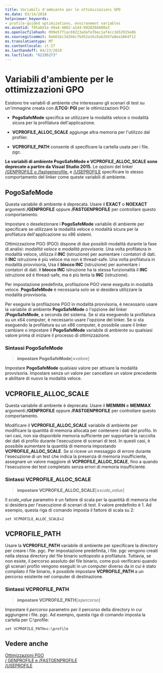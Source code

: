 ```yaml
---
title: Variabili d'ambiente per le ottimizzazioni GPO
ms.date: 03/14/2018
helpviewer_keywords:
- profile-guided optimizations, environment variables
ms.assetid: f95a6d1e-49a4-4802-a144-092026b600a3
ms.openlocfilehash: 099e57f1ac69223adafe7bec1af4cc3452915e86
ms.sourcegitcommit: 0ab61bc3d2b6cfbd52a16c6ab2b97a8ea1864f12
ms.translationtype: MT
ms.contentlocale: it-IT
ms.lasthandoff: 04/23/2019
ms.locfileid: "62195273"
---
```

# <a name="environment-variables-for-profile-guided-optimizations"></a>Variabili d'ambiente per le ottimizzazioni GPO

Esistono tre variabili di ambiente che interessano gli scenari di test su un'immagine creata con **/LTCG: PGI** per le ottimizzazioni PGO:

- **PogoSafeMode** specifica se utilizzare la modalità veloce o modalità sicura per la profilatura dell'applicazione.

- **VCPROFILE_ALLOC_SCALE** aggiunge altra memoria per l'utilizzo dal profiler.

- **VCPROFILE_PATH** consente di specificare la cartella usata per i file. pgc.

**Le variabili di ambiente PogoSafeMode e VCPROFILE_ALLOC_SCALE sono deprecate a partire da Visual Studio 2015.** Le opzioni del linker [/GENPROFILE o /fastgenprofile.](reference/genprofile-fastgenprofile-generate-profiling-instrumented-build.md) e [/USEPROFILE](reference/useprofile.md) specificare lo stesso comportamento del linker come queste variabili di ambiente.

## <a name="pogosafemode"></a>PogoSafeMode

Questa variabile di ambiente è deprecata. Usare il **EXACT** o **NOEXACT** argomenti **/GENPROFILE** oppure **/FASTGENPROFILE** per controllare questo comportamento.

Impostare o deselezionare i **PogoSafeMode** variabile di ambiente per specificare se utilizzare la modalità veloce o modalità sicura per la profilatura dell'applicazione su x86 sistemi.

Ottimizzazione PGO (PGO) dispone di due possibili modalità durante la fase di analisi: *modalità veloce* e *modalità provvisoria*. Una volta profilatura in modalità veloce, utilizza il **INC** (istruzione) per aumentare i contatori di dati. Il **INC** istruzione è più veloce ma non è thread-safe. Una volta profilatura in modalità provvisoria, Usa il **blocco INC** (istruzione) per aumentare i contatori di dati. Il **blocco INC** istruzione ha la stessa funzionalità il **INC** istruzione ed è thread-safe, ma è più lenta la **INC** (istruzione).

Per impostazione predefinita, profilazione PGO viene eseguita in modalità veloce. **PogoSafeMode** è necessaria solo se si desidera utilizzare la modalità provvisoria.

Per eseguire la profilazione PGO in modalità provvisoria, è necessario usare la variabile di ambiente **PogoSafeMode** o l'opzione del linker **/PogoSafeMode**, a seconda del sistema. Se si sta eseguendo la profilatura su un x64 computer, è necessario usare l'opzione del linker. Se si sta eseguendo la profilatura su un x86 computer, è possibile usare il linker cambiare o impostare il **PogoSafeMode** variabile di ambiente su qualsiasi valore prima di iniziare il processo di ottimizzazione.

### <a name="pogosafemode-syntax"></a>Sintassi PogoSafeMode

> **impostare PogoSafeMode**[**=**_valore_]

Impostare **PogoSafeMode** qualsiasi valore per attivare la modalità provvisoria. Impostare senza un valore per cancellare un valore precedente e abilitare di nuovo la modalità veloce.

## <a name="vcprofileallocscale"></a>VCPROFILE_ALLOC_SCALE

Questa variabile di ambiente è deprecata. Usare il **MEMMIN** e **MEMMAX** argomenti **/GENPROFILE** oppure **/FASTGENPROFILE** per controllare questo comportamento.

Modificare il **VCPROFILE_ALLOC_SCALE** variabile di ambiente per modificare la quantità di memoria allocata per contenere i dati del profilo. In rari casi, non sia disponibile memoria sufficiente per supportare la raccolta dei dati di profilo durante l'esecuzione di scenari di test. In questi casi, è possibile aumentare la quantità di memoria impostando **VCPROFILE_ALLOC_SCALE**. Se si riceve un messaggio di errore durante l'esecuzione di un test che indica la presenza di memoria insufficiente, assegnare un valore maggiore di **VCPROFILE_ALLOC_SCALE**, fino a quando l'esecuzione del test completato senza errori di memoria insufficiente.

### <a name="vcprofileallocscale-syntax"></a>Sintassi VCPROFILE_ALLOC_SCALE

> **impostare VCPROFILE_ALLOC_SCALE**[__=__*scale_value*]

Il *scale_value* parametro è un fattore di scala per la quantità di memoria che si desidera per l'esecuzione di scenari di test.  Il valore predefinito è 1. Ad esempio, questa riga di comando imposta il fattore di scala su 2:

`set VCPROFILE_ALLOC_SCALE=2`

## <a name="vcprofilepath"></a>VCPROFILE_PATH

Usare la **VCPROFILE_PATH** variabile di ambiente per specificare la directory per creare i file. pgc. Per impostazione predefinita, i file. pgc vengono creati nella stessa directory del file binario sottoposto a profilatura. Tuttavia, se non esiste, il percorso assoluto del file binario, come può verificarsi quando gli scenari profilo vengono eseguiti in un computer diverso da in cui è stato compilato il file binario, è possibile impostare **VCPROFILE_PATH** a un percorso esistente nel computer di destinazione.

### <a name="vcprofilepath-syntax"></a>Sintassi VCPROFILE_PATH

> **impostare VCPROFILE_PATH**[**=**_percorso_]

Impostare il *percorso* parametro per il percorso della directory in cui aggiungere i file. pgc. Ad esempio, questa riga di comando imposta la cartella per C:\profile:

`set VCPROFILE_PATH=c:\profile`

## <a name="see-also"></a>Vedere anche

[Ottimizzazioni PGO](profile-guided-optimizations.md)<br/>
[/ GENPROFILE e /FASTGENPROFILE](reference/genprofile-fastgenprofile-generate-profiling-instrumented-build.md)<br/>
[/USEPROFILE](reference/useprofile.md)<br/>
